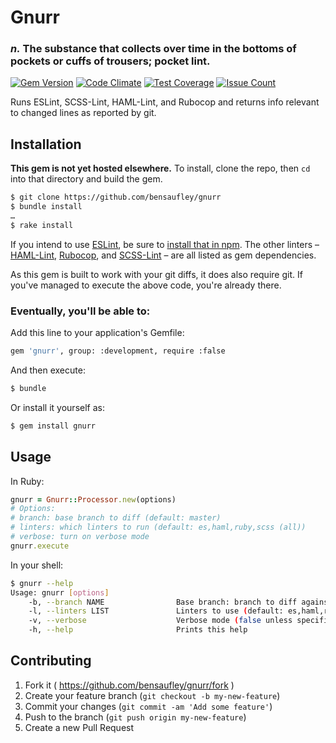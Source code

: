 # Gnurr

### _n._ The substance that collects over time in the bottoms of pockets or cuffs of trousers; pocket lint.

[![Gem Version](https://badge.fury.io/rb/gnurr.svg)](https://badge.fury.io/rb/gnurr)
[![Code Climate](https://codeclimate.com/github/bensaufley/gnurr/badges/gpa.svg)](https://codeclimate.com/github/bensaufley/gnurr)
[![Test Coverage](https://codeclimate.com/github/bensaufley/gnurr/badges/coverage.svg)](https://codeclimate.com/github/bensaufley/gnurr/coverage)
[![Issue Count](https://codeclimate.com/github/bensaufley/gnurr/badges/issue_count.svg)](https://codeclimate.com/github/bensaufley/gnurr)

Runs ESLint, SCSS-Lint, HAML-Lint, and Rubocop and returns info relevant to changed lines as reported by git.

## Installation

**This gem is not yet hosted elsewhere.** To install, clone the repo, then
`cd` into that directory and build the gem.

```bash
$ git clone https://github.com/bensaufley/gnurr
$ bundle install
…
$ rake install
```

If you intend to use [ESLint], be sure to [install that in npm][npm-install].
The other linters – [HAML-Lint], [Rubocop], and [SCSS-Lint] – are all listed as
gem dependencies.

As this gem is built to work with your git diffs, it does also require git.
If you've managed to execute the above code, you're already there.

### Eventually, you'll be able to:

Add this line to your application's Gemfile:

```bash
gem 'gnurr', group: :development, require :false
```

And then execute:

```sh
$ bundle
```

Or install it yourself as:

```sh
$ gem install gnurr
```

## Usage

In Ruby:

```rb
gnurr = Gnurr::Processor.new(options)
# Options:
# branch: base branch to diff (default: master)
# linters: which linters to run (default: es,haml,ruby,scss (all))
# verbose: turn on verbose mode
gnurr.execute
```

In your shell:

```sh
$ gnurr --help
Usage: gnurr [options]
    -b, --branch NAME                Base branch: branch to diff against (default: master)
    -l, --linters LIST               Linters to use (default: es,haml,ruby,scss (all))
    -v, --verbose                    Verbose mode (false unless specified)
    -h, --help                       Prints this help
```

## Contributing

1. Fork it ( https://github.com/bensaufley/gnurr/fork )
2. Create your feature branch (`git checkout -b my-new-feature`)
3. Commit your changes (`git commit -am 'Add some feature'`)
4. Push to the branch (`git push origin my-new-feature`)
5. Create a new Pull Request

[ESLint]: http://eslint.org
[HAML-Lint]: https://github.com/brigade/haml-lint
[Rubocop]: https://github.com/bbatsov/rubocop
[SCSS-Lint]: https://github.com/brigade/scss-lint
[npm-install]: http://eslint.org/docs/user-guide/getting-started
